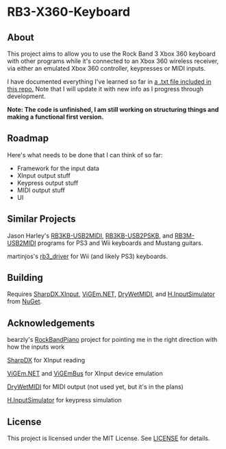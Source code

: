 # RB3-X360-Keyboard
## About
This project aims to allow you to use the Rock Band 3 Xbox 360 keyboard with other programs while it's connected to an Xbox 360 wireless receiver, via either an emulated Xbox 360 controller, keypresses or MIDI inputs.

I have documented everything I've learned so far in [a .txt file included in this repo.](https://github.com/TheNathannator/RB3-X360-Keyboard/blob/main/X360%20Keys%20Inputs.txt) Note that I will update it with new info as I progress through development.

**Note: The code is unfinished, I am still working on structuring things and making a functional first version.**

## Roadmap
Here's what needs to be done that I can think of so far:
- Framework for the input data
- XInput output stuff
- Keypress output stuff
- MIDI output stuff
- UI

## Similar Projects
Jason Harley's [RB3KB-USB2MIDI](https://jasonharley2o.com/wiki/doku.php?id=rb3keyboard),
[RB3KB-USB2PSKB](https://jasonharley2o.com/wiki/doku.php?id=rb3keyboardps), and 
[RB3M-USB2MIDI](https://jasonharley2o.com/wiki/doku.php?id=rb3mustang) programs for PS3 and Wii keyboards and Mustang guitars.

martinjos's [rb3_driver](https://github.com/martinjos/rb3_driver) for Wii (and likely PS3) keyboards.

## Building

Requires 
[SharpDX.XInput](https://www.nuget.org/packages/SharpDX.XInput/), 
[ViGEm.NET](https://www.nuget.org/packages/Nefarius.ViGEm.Client/), 
[DryWetMIDI](https://www.nuget.org/packages/Melanchall.DryWetMidi/), and 
[H.InputSimulator](https://www.nuget.org/packages/H.InputSimulator/) from 
[NuGet](https://www.nuget.org/).

## Acknowledgements
bearzly's [RockBandPiano](https://github.com/bearzly/RockBandPiano) project for pointing me in the right direction with how the inputs work

[SharpDX](http://sharpdx.org/) for XInput reading

[ViGEm.NET](https://github.com/ViGEm/ViGEm.NET) and [ViGEmBus](https://github.com/ViGEm/ViGEmBus) for XInput device emulation

[DryWetMIDI](https://github.com/melanchall/drywetmidi) for MIDI output (not used yet, but it's in the plans)

[H.InputSimulator](https://github.com/HavenDV/H.InputSimulator) for keypress simulation

## License
This project is licensed under the MIT License. See [LICENSE](https://github.com/TheNathannator/RB3-X360-Keyboard/blob/main/LICENSE) for details.
